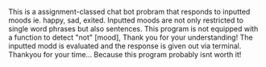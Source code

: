 This is a assignment-classed chat bot probram that responds to inputted moods ie. happy, sad, exited.
Inputted moods are not only restricted to single word phrases but also sentences. 
This program is not equipped with a function to detect "not" [mood], Thank you for your understanding!
The inputted modd is evaluated and the response is given out via terminal.
Thankyou for your time... Because this program probably isnt worth it!